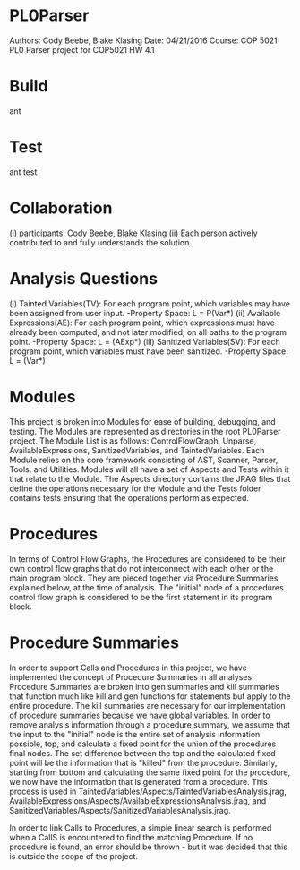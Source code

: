 # PL0Parser
Authors: Cody Beebe, Blake Klasing
Date: 04/21/2016
Course: COP 5021
PL0 Parser project for COP5021 HW 4.1

# Build
ant

# Test
ant test

# Collaboration
(i) participants: Cody Beebe, Blake Klasing
(ii) Each person actively contributed to and fully understands the solution.

# Analysis Questions
(i) Tainted Variables(TV): For each program point, which variables may have been assigned from user input.
    -Property Space: L = P(Var*)
(ii) Available Expressions(AE): For each program point, which expressions must have already been computed, and not later modified, on all paths to the program point. 
    -Property Space: L = (AExp*)
(iii) Sanitized Variables(SV): For each program point, which variables must have been sanitized.
    -Property Space: L = (Var*)
# Modules
This project is broken into Modules for ease of building, debugging, and testing. The Modules are represented as directories in the root PL0Parser project. The Module List is as follows: ControlFlowGraph, Unparse, AvailableExpressions, SanitizedVariables, and TaintedVariables. Each Module relies on the core framework consisting of AST, Scanner, Parser, Tools, and Utilities. Modules will all have a set of Aspects and Tests within it that relate to the Module. The Aspects directory contains the JRAG files that define the operations necessary for the Module and the Tests folder contains tests ensuring that the operations perform as expected.

# Procedures
In terms of Control Flow Graphs, the Procedures are considered to be their own control flow graphs that do not interconnect with each other or the main program block. They are pieced together via Procedure Summaries, explained below, at the time of analysis. The "initial" node of a procedures control flow graph is considered to be the first statement in its program block.

# Procedure Summaries
In order to support Calls and Procedures in this project, we have implemented the concept of Procedure Summaries in all analyses. Procedure Summaries are broken into gen summaries and kill summaries that function much like kill and gen functions for statements but apply to the entire procedure. The kill summaries are necessary for our implementation of procedure summaries because we have global variables. In order to remove analysis information through a procedure summary, we assume that the input to the "initial" node is the entire set of analysis information possible, top, and calculate a fixed point for the union of the procedures final nodes. The set difference between the top and the calculated fixed point will be the information that is "killed" from the procedure. Similarly, starting from bottom and calculating the same fixed point for the procedure, we now have the information that is generated from a procedure. This process is used in TaintedVariables/Aspects/TaintedVariablesAnalysis.jrag, AvailableExpressions/Aspects/AvailableExpressionsAnalysis.jrag, and SanitizedVariables/Aspects/SanitizedVariablesAnalysis.jrag.

In order to link Calls to Procedures, a simple linear search is performed when a CallS is encountered to find the matching Procedure. If no procedure is found, an error should be thrown - but it was decided that this is outside the scope of the project.
